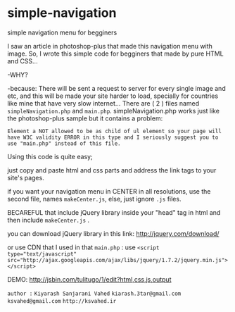simple-navigation
=================

simple navigation menu for begginers

I saw an article in photoshop-plus that made this navigation menu with image.
So, I wrote this simple code for begginers that made by pure HTML and CSS...

-WHY?

-because:
There will be sent a request to server for every single image and etc, and this will be made your site harder to load,
specially for countries like mine that have very slow internet...
There are ( 2 ) files named `simpleNavigation.php` and `main.php`.
simpleNavigation.php works just like the photoshop-plus sample but it contains a problem:

`Element a NOT allowed to be as child of ul element so your page will have W3C validity ERROR in this type and
I seriously suggest you to use "main.php" instead of this file.`

Using this code is quite easy;

just copy and paste html and css parts and address the link tags to your site's pages.

if you want your navigation menu in CENTER in all resolutions, use the second file, names `makeCenter.js`, 
else, just ignore `.js` files.

BECAREFUL that include jQuery library inside your "head" tag in html and then include `makeCenter.js` .

you can download jQuery library in this link: http://jquery.com/download/

or use CDN that I used in that `main.php` :
	use 
	`<script type="text/javascript" src="http://ajax.googleapis.com/ajax/libs/jquery/1.7.2/jquery.min.js"></script>`



DEMO:
http://jsbin.com/tulitugo/1/edit?html,css,js,output

`author :` `Kiyarash Sanjarani Vahed`
`kiarash.3tar@gmail.com`
`ksvahed@gmail.com`
`http://ksvahed.ir`
